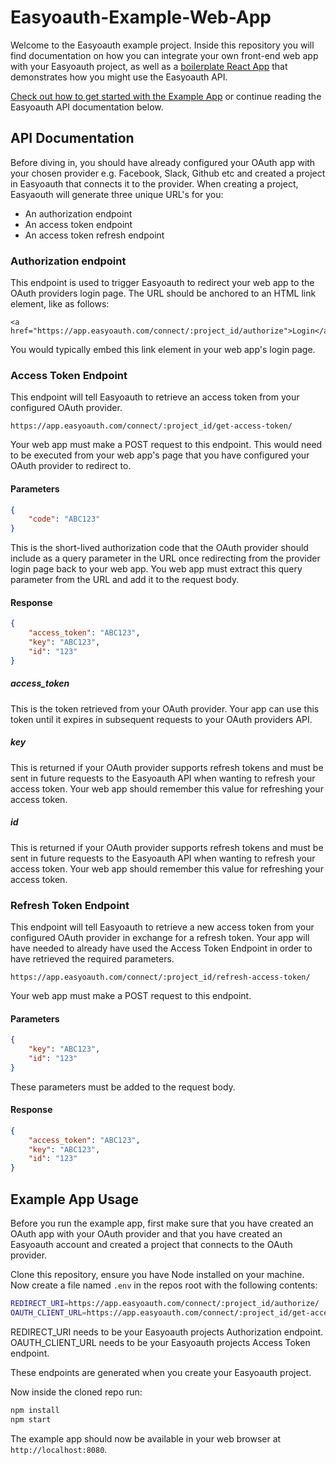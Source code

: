 # Easyoauth-Example-Web-App
Welcome to the Easyoauth example project. Inside this repository you will find documentation on how you can integrate your own front-end web app with your Easyoauth project, as well as a [boilerplate React App](#Example-App-Usage) that demonstrates how you might use the Easyoauth API.

[Check out how to get started with the Example App](#Example-App-Usage) or continue reading the Easyoauth API documentation below.

## API Documentation
Before diving in, you should have already configured your OAuth app with your chosen provider e.g. Facebook, Slack, Github etc and created a project in Easyoauth that connects it to the provider.
When creating a project, Easyaouth will generate three unique URL's for you:

- An authorization endpoint
- An access token endpoint
- An access token refresh endpoint

### Authorization endpoint
This endpoint is used to trigger Easyoauth to redirect your web app to the OAuth providers login page.
The URL should be anchored to an HTML link element, like as follows:

```
<a href="https://app.easyoauth.com/connect/:project_id/authorize">Login</a>
```

You would typically embed this link element in your web app's login page.

### Access Token Endpoint
This endpoint will tell Easyoauth to retrieve an access token from your configured OAuth provider.

```
https://app.easyoauth.com/connect/:project_id/get-access-token/
```

Your web app must make a POST request to this endpoint. This would need to be executed from your web app's page that
you have configured your OAuth provider to redirect to.

#### Parameters
```json
{
    "code": "ABC123"
}
```
This is the short-lived authorization code that the OAuth provider should include as a query parameter in the URL once redirecting from the provider login page back to your web app. You web app must extract this query parameter from the URL and add it to the request body.

#### Response
```json
{
    "access_token": "ABC123",
    "key": "ABC123",
    "id": "123"
}
```

##### access_token
This is the token retrieved from your OAuth provider. Your app can use this token until it expires in subsequent requests to your OAuth providers API.

##### key
This is returned if your OAuth provider supports refresh tokens and must be sent in future requests to the Easyoauth API when wanting to refresh your access token. Your web app should remember this value for refreshing your access token.

##### id
This is returned if your OAuth provider supports refresh tokens and must be sent in future requests to the Easyoauth API when wanting to refresh your access token. Your web app should remember this value for refreshing your access token.

### Refresh Token Endpoint
This endpoint will tell Easyoauth to retrieve a new access token from your configured OAuth provider in exchange for a refresh token.
Your app will have needed to already have used the Access Token Endpoint in order to have retrieved the required parameters.

```
https://app.easyoauth.com/connect/:project_id/refresh-access-token/
```

Your web app must make a POST request to this endpoint.

#### Parameters
```json
{
    "key": "ABC123",
    "id": "123"
}
```

These parameters must be added to the request body.

#### Response
```json
{
    "access_token": "ABC123",
    "key": "ABC123",
    "id": "123"
}
```

## Example App Usage
Before you run the example app, first make sure that you have created an OAuth app with your OAuth provider
and that you have created an Easyoauth account and created a project that connects to the OAuth provider.

Clone this repository, ensure you have Node installed on your machine.
Now create a file named `.env` in the repos root with the following contents:

```sh
REDIRECT_URI=https://app.easyoauth.com/connect/:project_id/authorize/
OAUTH_CLIENT_URL=https://app.easyoauth.com/connect/:project_id/get-access-token/
```

REDIRECT_URI needs to be your Easyoauth projects Authorization endpoint.
OAUTH_CLIENT_URL needs to be your Easyoauth projects Access Token endpoint.

These endpoints are generated when you create your Easyoauth project.

Now inside the cloned repo run:

```sh
npm install
npm start
```

The example app should now be available in your web browser at `http://localhost:8080`.

